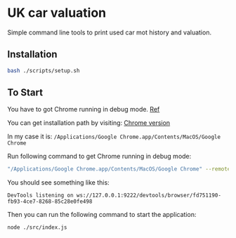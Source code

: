 # UK car valuation

Simple command line tools to print used car mot history and valuation.

## Installation

```bash
bash ./scripts/setup.sh
```

## To Start

You have to got Chrome running in debug mode. [Ref](https://dev.to/sonyarianto/how-to-use-playwright-with-externalexisting-chrome-4nf1)

You can get installation path by visiting: [Chrome version](chrome://version/)

In my case it is: `/Applications/Google Chrome.app/Contents/MacOS/Google Chrome`

Run following command to get Chrome running in debug mode:

```bash
"/Applications/Google Chrome.app/Contents/MacOS/Google Chrome" --remote-debugging-port=9222
```

You should see something like this:

```text
DevTools listening on ws://127.0.0.1:9222/devtools/browser/fd751190-fb93-4ce7-8268-85c28e0fe498
````

Then you can run the following command to start the application:

```bash
node ./src/index.js
```
